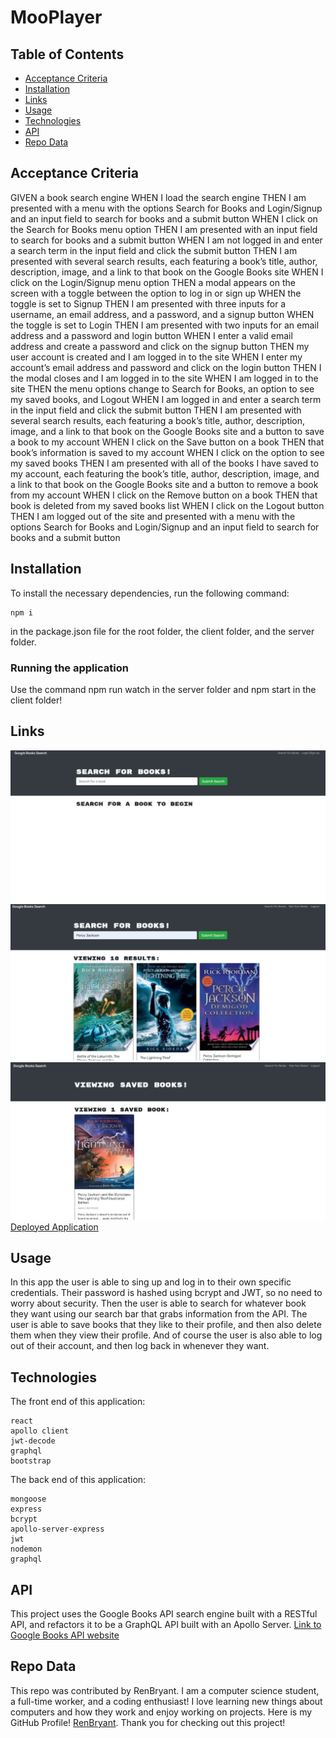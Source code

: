 # MooPlayer

  ## Table of Contents

  * [Acceptance Criteria](#acceptance-criteria)
  * [Installation](#installation)
  * [Links](#links)  
  * [Usage](#usage)
  * [Technologies](#technologies)
  * [API](#api)
  * [Repo Data](#repo)

## Acceptance Criteria

GIVEN a book search engine
WHEN I load the search engine
THEN I am presented with a menu with the options Search for Books and Login/Signup and an input field to search for books and a submit button
WHEN I click on the Search for Books menu option
THEN I am presented with an input field to search for books and a submit button
WHEN I am not logged in and enter a search term in the input field and click the submit button
THEN I am presented with several search results, each featuring a book’s title, author, description, image, and a link to that book on the Google Books site
WHEN I click on the Login/Signup menu option
THEN a modal appears on the screen with a toggle between the option to log in or sign up
WHEN the toggle is set to Signup
THEN I am presented with three inputs for a username, an email address, and a password, and a signup button
WHEN the toggle is set to Login
THEN I am presented with two inputs for an email address and a password and login button
WHEN I enter a valid email address and create a password and click on the signup button
THEN my user account is created and I am logged in to the site
WHEN I enter my account’s email address and password and click on the login button
THEN I the modal closes and I am logged in to the site
WHEN I am logged in to the site
THEN the menu options change to Search for Books, an option to see my saved books, and Logout
WHEN I am logged in and enter a search term in the input field and click the submit button
THEN I am presented with several search results, each featuring a book’s title, author, description, image, and a link to that book on the Google Books site and a button to save a book to my account
WHEN I click on the Save button on a book
THEN that book’s information is saved to my account
WHEN I click on the option to see my saved books
THEN I am presented with all of the books I have saved to my account, each featuring the book’s title, author, description, image, and a link to that book on the Google Books site and a button to remove a book from my account
WHEN I click on the Remove button on a book
THEN that book is deleted from my saved books list
WHEN I click on the Logout button
THEN I am logged out of the site and presented with a menu with the options Search for Books and Login/Signup and an input field to search for books and a submit button


## Installation
To install the necessary dependencies, run the following command:

```
npm i
```

in the package.json file for the root folder, the client folder, and the server folder.

### Running the application

Use the command npm run watch in the server folder and npm start in the client folder!


## Links
![Landing Page](./Develop/client/public/images/BookSearchStart.jpg)
![Book Search Page](./Develop/client/public/images/BookSearchLogin.jpg)
![Saved Books Page](./Develop/client/public/images/BookSearchSavedBooks.jpg)
	[Deployed Application](https://renbryant.github.io/MooPlayer/)


## Usage
In this app the user is able to sing up and log in to their own specific credentials. Their password is hashed using bcrypt and JWT, so no need to worry about security. Then the user is able to search for whatever book they want using our search bar that grabs information from the API. The user is able to save books that they like to their profile, and then also delete them when they view their profile. And of course the user is also able to log out of their account, and then log back in whenever they want.


## Technologies
The front end of this application:

```
react
apollo client
jwt-decode
graphql
bootstrap
```

The back end of this application:

```
mongoose
express
bcrypt
apollo-server-express
jwt
nodemon
graphql
```


## API
This project uses the Google Books API search engine built with a RESTful API, and refactors it to be a GraphQL API built with an Apollo Server.
[Link to Google Books API website](https://developers.google.com/books)


## Repo Data
This repo was contributed by RenBryant. I am a computer science student, a full-time worker, and a coding enthusiast! I love learning new things about computers and how they work and enjoy working on projects. Here is my GitHub Profile! [RenBryant](https://github.com/RenBryant). Thank you for checking out this project!
